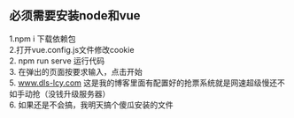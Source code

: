 ## 必须需要安装node和vue
1.npm i 下载依赖包  
2.打开vue.config.js文件修改cookie  
2. npm run serve 运行代码  
3. 在弹出的页面按要求输入，点击开始  
5. www.dls-lcy.com 这是我的博客里面有配置好的抢票系统就是网速超级慢还不如手动抢（没钱升级服务器）  
6. 如果还是不会搞，我明天搞个傻瓜安装的文件  

